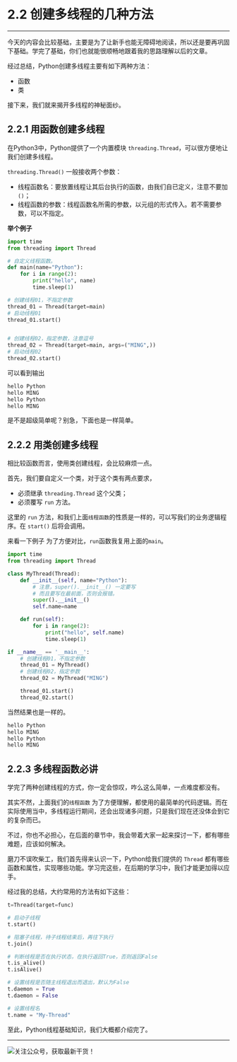 # 2.2 创建多线程的几种方法

---


今天的内容会比较基础，主要是为了让新手也能无障碍地阅读，所以还是要再巩固下基础。学完了基础，你们也就能很顺畅地跟着我的思路理解以后的文章。


经过总结，Python创建多线程主要有如下两种方法：
- 函数
- 类

接下来，我们就来揭开多线程的神秘面纱。

## 2.2.1 用函数创建多线程

在Python3中，Python提供了一个内置模块 `threading.Thread`，可以很方便地让我们创建多线程。

`threading.Thread()` 一般接收两个参数：

- 线程函数名：要放置线程让其后台执行的函数，由我们自已定义，注意不要加`()`；
- 线程函数的参数：线程函数名所需的参数，以元组的形式传入。若不需要参数，可以不指定。

**举个例子**
```python
import time
from threading import Thread

# 自定义线程函数。
def main(name="Python"):
    for i in range(2):
        print("hello", name)
        time.sleep(1)

# 创建线程01，不指定参数
thread_01 = Thread(target=main)
# 启动线程01
thread_01.start()


# 创建线程02，指定参数，注意逗号
thread_02 = Thread(target=main, args=("MING",))
# 启动线程02
thread_02.start()
```
可以看到输出
```python
hello Python
hello MING
hello Python
hello MING
```

是不是超级简单呢？别急，下面也是一样简单。

## 2.2.2 用类创建多线程

相比较函数而言，使用类创建线程，会比较麻烦一点。

首先，我们要自定义一个类，对于这个类有两点要求，
- 必须继承 `threading.Thread` 这个父类；
- 必须覆写 `run` 方法。

这里的 `run` 方法，和我们上面`线程函数`的性质是一样的，可以写我们的业务逻辑程序。在 `start()` 后将会调用。

来看一下例子
为了方便对比，`run`函数我复用上面的`main`。
```python
import time
from threading import Thread

class MyThread(Thread):
    def __init__(self, name="Python"):
        # 注意，super().__init__() 一定要写
        # 而且要写在最前面，否则会报错。
        super().__init__()
        self.name=name

    def run(self):
        for i in range(2):
            print("hello", self.name)
            time.sleep(1)

if __name__ == '__main__':
    # 创建线程01，不指定参数
    thread_01 = MyThread()
    # 创建线程02，指定参数
    thread_02 = MyThread("MING")

    thread_01.start()
    thread_02.start()
```
当然结果也是一样的。
```python
hello Python
hello MING
hello Python
hello MING
```

## 2.2.3 多线程函数必讲

学完了两种创建线程的方式，你一定会惊叹，咋么这么简单，一点难度都没有。

其实不然，上面我们的`线程函数` 为了方便理解，都使用的最简单的代码逻辑。而在实际使用当中，多线程运行期间，还会出现诸多问题，只是我们现在还没体会到它的复杂而已。

不过，你也不必担心，在后面的章节中，我会带着大家一起来探讨一下，都有哪些难题，应该如何解决。

磨刀不误吹柴工，我们首先得来认识一下，Python给我们提供的 `Thread` 都有哪些函数和属性，实现哪些功能。学习完这些，在后期的学习中，我们才能更加得以应手。

经过我的总结，大约常用的方法有如下这些：
```python
t=Thread(target=func)

# 启动子线程
t.start()

# 阻塞子线程，待子线程结束后，再往下执行
t.join()

# 判断线程是否在执行状态，在执行返回True，否则返回False
t.is_alive()
t.isAlive()

# 设置线程是否随主线程退出而退出，默认为False
t.daemon = True
t.daemon = False

# 设置线程名
t.name = "My-Thread"
```

至此，Python线程基础知识，我们大概都介绍完了。

----
![关注公众号，获取最新干货！](http://image.python-online.cn/20200315144434.png)
